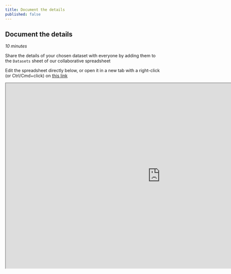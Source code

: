 ```yaml
---
title: Document the details
published: false
---
```


## Document the details
*10 minutes*

Share the details of your chosen dataset with everyone by adding them to the `Datasets` sheet of our collaborative spreadsheet

Edit the spreadsheet directly below, or open it in a new tab with a right-click (or Ctrl/Cmd+click) on [this link](https://cryptpad.fr/sheet/#/2/sheet/edit/uwavrR9MYDANOr7v0ECxdCFE)

<iframe width="1000" height="600" src="https://cryptpad.fr/sheet/#/2/sheet/edit/uwavrR9MYDANOr7v0ECxdCFE/embed/"></iframe>


